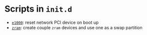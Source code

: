 Scripts in `init.d`
==================

  * [`e1000`][0]: reset network PCI device on boot up
  * [`zram`][1]: create couple `zram` devices and use one as a swap partition

[0]: ./e1000
[1]: ./zram
